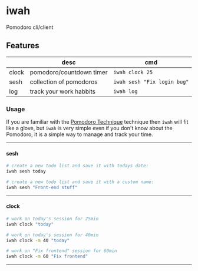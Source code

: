 # iwah

Pomodoro cli/client

## Features 

|       | desc                     | cmd                         |
|-------|--------------------------|-----------------------------|
| clock | pomodoro/countdown timer | `iwah clock 25`             |
| sesh  | collection of pomodoros  | `iwah sesh "Fix login bug"` |
| log   | track your work habbits  | `iwah log`                  |

### Usage

If you are familiar with the [Pomodoro Technique](https://en.wikipedia.org/wiki/Pomodoro_Technique)
technique then `iwah` will fit like a glove, but `iwah` is very simple even if you don't know about the Pomodoro, it is
a simple way to manage and track your time.

---
#### sesh

```bash
# create a new todo list and save it with todays date:
iwah sesh today 
```

```bash
# create a new todo list and save it with a custom name:
iwah sesh "Front-end stuff"
```
---
#### clock

```bash
# work on today's session for 25min
iwah clock "today"
```

```bash
# work on today's session for 40min
iwah clock -m 40 "today"
```

```bash
# work on "Fix frontend" session for 60min
iwah clock -m 60 "Fix frontend"
```
___
